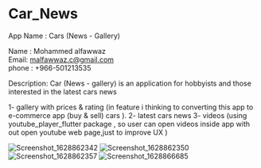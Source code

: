 # Car_News
App Name : Cars (News - Gallery)


Name : Mohammed alfawwaz
<br/>
Email: malfawwaz.c@gmail.com
<br/>
phone : +966-501213535

Description:
Car (News - gallery) is an application for hobbyists and those interested in the latest cars news

1- gallery with prices & rating (in feature i thinking to converting this app to e-commerce app (buy & sell) cars ).
2- latest cars news
3- videos (using youtube_player_flutter package , so user can open videos inside app with out open youtube web page,just to improve UX )


![Screenshot_1628862342](https://user-images.githubusercontent.com/86740818/129376530-eb00aa18-fa05-456c-b225-c74432a104b5.png)
![Screenshot_1628862350](https://user-images.githubusercontent.com/86740818/129376556-bf5eaf6f-911a-4f79-a2af-1e4c13556bba.png)
![Screenshot_1628862357](https://user-images.githubusercontent.com/86740818/129376611-0768712e-c5aa-4ca5-bf82-8bebb23f67b8.png)
![Screenshot_1628866685](https://user-images.githubusercontent.com/86740818/129376651-558b6854-95a5-45f7-8544-05d93e1475cf.png)
